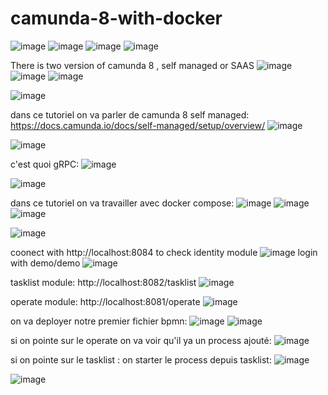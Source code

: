# camunda-8-with-docker
![image](https://github.com/user-attachments/assets/ef98f5aa-a60d-446c-94e4-6d7d8f8ea921)
![image](https://github.com/user-attachments/assets/6b42170f-de78-4454-8d10-e10763a31337)
![image](https://github.com/user-attachments/assets/3ba7a388-f333-4e86-9174-296a8ba9dcff)
![image](https://github.com/user-attachments/assets/b9cadaa3-8279-4189-a12a-54df31e0f236)

There is two version of camunda 8 , self managed or SAAS
![image](https://github.com/user-attachments/assets/477099fe-352b-4a5b-97e0-9670904776f7)
![image](https://github.com/user-attachments/assets/62eee7b9-a28d-4e11-ac6c-04d3a6da9d6b)
![image](https://github.com/user-attachments/assets/9851fc7f-f016-4dc6-97df-138126ec172e)

![image](https://github.com/user-attachments/assets/9e1b5d8b-ef3e-4453-a4d2-f036fd3c1e49)

dans ce tutoriel on va parler de camunda 8 self managed:
https://docs.camunda.io/docs/self-managed/setup/overview/
![image](https://github.com/user-attachments/assets/8667ddce-0ff1-4d44-b0b0-c97ac7aa62bb)

![image](https://github.com/user-attachments/assets/46123390-a8f7-4ca7-ad31-3fa6c5a857ae)

c'est quoi gRPC:
![image](https://github.com/user-attachments/assets/61d65701-9f40-48d9-a75f-818557dec106)

![image](https://github.com/user-attachments/assets/8f43b607-8f6c-46f4-a30a-02d820058367)

dans ce tutoriel on va travailler avec docker compose:
![image](https://github.com/user-attachments/assets/4af57e12-49cd-421e-a873-a701ee2361af)
![image](https://github.com/user-attachments/assets/27ef74b8-af13-45eb-8088-677535846600)
![image](https://github.com/user-attachments/assets/5cf20410-c7ab-4729-bb9b-d081a689ad4b)

![image](https://github.com/user-attachments/assets/8a74871a-f33b-4797-9eb1-2aea0a844184)

coonect with http://localhost:8084
to check identity module
![image](https://github.com/user-attachments/assets/fece97db-2469-4f0e-8422-c80d27911a8f)
login with demo/demo
![image](https://github.com/user-attachments/assets/06e893d8-49a0-44cf-96a1-d18907c5bca5)


tasklist module:
http://localhost:8082/tasklist
![image](https://github.com/user-attachments/assets/d9e2f6a6-f904-4497-b2a0-6cd5bdea2fd7)

operate module:
http://localhost:8081/operate
![image](https://github.com/user-attachments/assets/318bf6a7-a3fc-403d-8264-bae8ed32a8cc)

on va deployer notre premier fichier bpmn:
![image](https://github.com/user-attachments/assets/7eec5d5b-0fed-4e45-8719-d6ec6a5982b8)
![image](https://github.com/user-attachments/assets/6559257b-3355-4ce1-b9ae-4c8bee7b3c26)

si on pointe sur le operate on va voir qu'il ya un process ajouté:
![image](https://github.com/user-attachments/assets/c50d9a77-b4b9-4aaf-b744-ae322fb3a706)

si on pointe sur le tasklist :
on starter le process depuis tasklist:
![image](https://github.com/user-attachments/assets/319c1792-5823-4d98-a455-320b39a751d9)


![image](https://github.com/user-attachments/assets/34c206d9-9e67-4153-afa7-c8810c73dd16)
